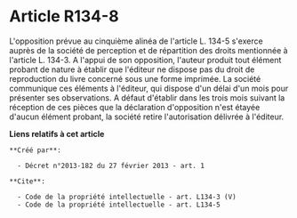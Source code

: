 # Article R134-8

L'opposition prévue au cinquième alinéa de l'article L. 134-5 s'exerce auprès de la société de perception et de répartition
des droits mentionnée à l'article L. 134-3. A l'appui de son opposition, l'auteur produit tout élément probant de nature à
établir que l'éditeur ne dispose pas du droit de reproduction du livre concerné sous une forme imprimée. La société
communique ces éléments à l'éditeur, qui dispose d'un délai d'un mois pour présenter ses observations. A défaut d'établir
dans les trois mois suivant la réception de ces pièces que la déclaration d'opposition n'est étayée d'aucun élément probant,
la société retire l'autorisation délivrée à l'éditeur.

**Liens relatifs à cet article**

	**Créé par**:

	  - Décret n°2013-182 du 27 février 2013 - art. 1

	**Cite**:

	  - Code de la propriété intellectuelle - art. L134-3 (V)
	  - Code de la propriété intellectuelle - art. L134-5
